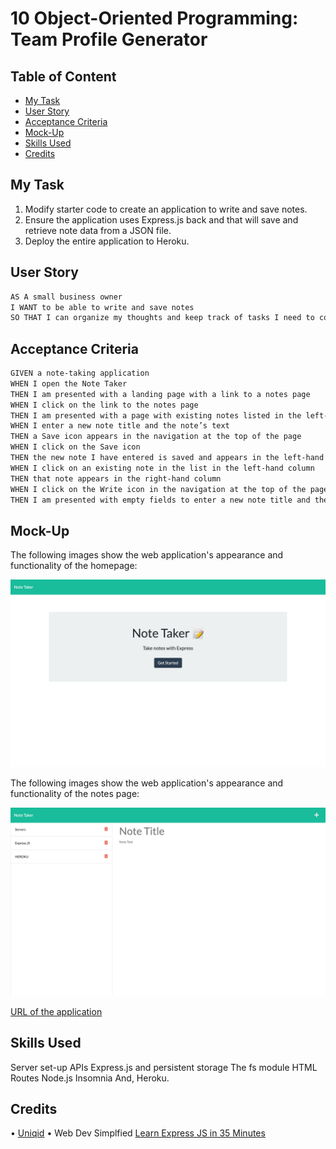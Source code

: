 # 10 Object-Oriented Programming: Team Profile Generator

## Table of Content

- [My Task](#MyTask)
- [User Story](#usage)
- [Acceptance Criteria](#AcceptanceCriteria)
- [Mock-Up](#Mock-Up)
- [Skills Used](#SkillsUsed)
- [Credits](#credits)

## My Task

1. Modify starter code to create an application to write and save notes.
2. Ensure the application uses Express.js back and that will save and retrieve note data from a JSON file.
3. Deploy the entire application to Heroku.

## User Story

```md
AS A small business owner
I WANT to be able to write and save notes
SO THAT I can organize my thoughts and keep track of tasks I need to complete
```

## Acceptance Criteria

```md
GIVEN a note-taking application
WHEN I open the Note Taker
THEN I am presented with a landing page with a link to a notes page
WHEN I click on the link to the notes page
THEN I am presented with a page with existing notes listed in the left-hand column, plus empty fields to enter a new note title and the note’s text in the right-hand column
WHEN I enter a new note title and the note’s text
THEN a Save icon appears in the navigation at the top of the page
WHEN I click on the Save icon
THEN the new note I have entered is saved and appears in the left-hand column with the other existing notes
WHEN I click on an existing note in the list in the left-hand column
THEN that note appears in the right-hand column
WHEN I click on the Write icon in the navigation at the top of the page
THEN I am presented with empty fields to enter a new note title and the note’s text in the right-hand column
```

## Mock-Up

The following images show the web application's appearance and functionality of the homepage:

![Homepage](./assets/Note%20Taker%20Home%20pg.png)

The following images show the web application's appearance and functionality of the notes page:

![Notes page](./assets/Note%20Taker%20Notes%20pg.png)

[URL of the application](https://newbold-note-taker.herokuapp.com/)

## Skills Used

Server set-up
APIs
Express.js and persistent storage
The fs module
HTML Routes
Node.js
Insomnia
And, Heroku.

## Credits

• [Uniqid](https://www.npmjs.com/package/uniqid)
• Web Dev Simplfied [Learn Express JS in 35 Minutes](https://www.youtube.com/watch?v=SccSCuHhOw0&t=628s)
